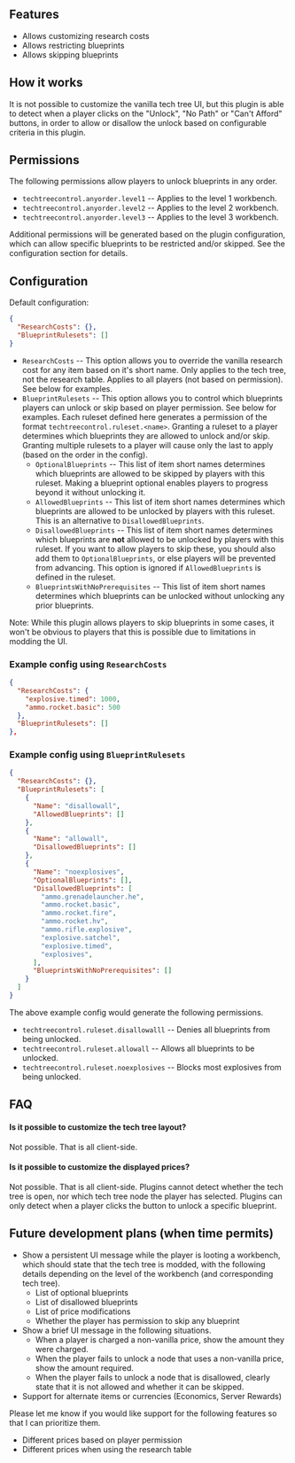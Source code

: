 ## Features

- Allows customizing research costs
- Allows restricting blueprints
- Allows skipping blueprints

## How it works

It is not possible to customize the vanilla tech tree UI, but this plugin is able to detect when a player clicks on the "Unlock", "No Path" or "Can't Afford" buttons, in order to allow or disallow the unlock based on configurable criteria in this plugin.

## Permissions

The following permissions allow players to unlock blueprints in any order.

- `techtreecontrol.anyorder.level1` -- Applies to the level 1 workbench.
- `techtreecontrol.anyorder.level2` -- Applies to the level 2 workbench.
- `techtreecontrol.anyorder.level3` -- Applies to the level 3 workbench.

Additional permissions will be generated based on the plugin configuration, which can allow specific blueprints to be restricted and/or skipped. See the configuration section for details.

## Configuration

Default configuration:

```json
{
  "ResearchCosts": {},
  "BlueprintRulesets": []
}
```

- `ResearchCosts` -- This option allows you to override the vanilla research cost for any item based on it's short name. Only applies to the tech tree, not the research table. Applies to all players (not based on permission). See below for examples.
- `BlueprintRulesets` -- This option allows you to control which blueprints players can unlock or skip based on player permission. See below for examples. Each ruleset defined here generates a permission of the format `techtreecontrol.ruleset.<name>`. Granting a ruleset to a player determines which blueprints they are allowed to unlock and/or skip. Granting multiple rulesets to a player will cause only the last to apply (based on the order in the config).
  - `OptionalBlueprints` -- This list of item short names determines which blueprints are allowed to be skipped by players with this ruleset. Making a blueprint optional enables players to progress beyond it without unlocking it.
  - `AllowedBlueprints` -- This list of item short names determines which blueprints are allowed to be unlocked by players with this ruleset. This is an alternative to `DisallowedBlueprints`.
  - `DisallowedBlueprints` -- This list of item short names determines which blueprints are **not** allowed to be unlocked by players with this ruleset. If you want to allow players to skip these, you should also add them to `OptionalBlueprints`, or else players will be prevented from advancing. This option is ignored if `AllowedBlueprints` is defined in the ruleset.
  - `BlueprintsWithNoPrerequisites` -- This list of item short names determines which blueprints can be unlocked without unlocking any prior blueprints.

Note: While this plugin allows players to skip blueprints in some cases, it won't be obvious to players that this is possible due to limitations in modding the UI.

### Example config using `ResearchCosts`

```json
{
  "ResearchCosts": {
    "explosive.timed": 1000,
    "ammo.rocket.basic": 500
  },
  "BlueprintRulesets": []
},
```

### Example config using `BlueprintRulesets`

```json
{
  "ResearchCosts": {},
  "BlueprintRulesets": [
    {
      "Name": "disallowall",
      "AllowedBlueprints": []
    },
    {
      "Name": "allowall",
      "DisallowedBlueprints": []
    },
    {
      "Name": "noexplosives",
      "OptionalBlueprints": [],
      "DisallowedBlueprints": [
        "ammo.grenadelauncher.he",
        "ammo.rocket.basic",
        "ammo.rocket.fire",
        "ammo.rocket.hv",
        "ammo.rifle.explosive",
        "explosive.satchel",
        "explosive.timed",
        "explosives",
      ],
      "BlueprintsWithNoPrerequisites": []
    }
  ]
}
```

The above example config would generate the following permissions.
- `techtreecontrol.ruleset.disallowalll` -- Denies all blueprints from being unlocked.
- `techtreecontrol.ruleset.allowall` -- Allows all blueprints to be unlocked.
- `techtreecontrol.ruleset.noexplosives` -- Blocks most explosives from being unlocked.

## FAQ

#### Is it possible to customize the tech tree layout?

Not possible. That is all client-side.

#### Is it possible to customize the displayed prices?

Not possible. That is all client-side. Plugins cannot detect whether the tech tree is open, nor which tech tree node the player has selected. Plugins can only detect when a player clicks the button to unlock a specific blueprint.

## Future development plans (when time permits)

- Show a persistent UI message while the player is looting a workbench, which should state that the tech tree is modded, with the following details depending on the level of the workbench (and corresponding tech tree).
  - List of optional blueprints
  - List of disallowed blueprints
  - List of price modifications
  - Whether the player has permission to skip any blueprint
- Show a brief UI message in the following situations.
  - When a player is charged a non-vanilla price, show the amount they were charged.
  - When the player fails to unlock a node that uses a non-vanilla price, show the amount required.
  - When the player fails to unlock a node that is disallowed, clearly state that it is not allowed and whether it can be skipped.
- Support for alternate items or currencies (Economics, Server Rewards)

Please let me know if you would like support for the following features so that I can prioritize them.
- Different prices based on player permission
- Different prices when using the research table
